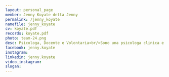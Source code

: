 ```yaml
---
layout: personal_page
member: Jenny Koyate detta Jenny
permalink: /jenny_koyate
namefile: jenny_koyate
cv: koyate.pdf
records: koyate.pdf
photo: team-24.png
desc: Psicologa, Docente e Volontaria<br/>Sono una psicologa clinica e del lavoro, docente e formatrice, impegnata in progetti di inclusione sociale e benessere. Il mio lavoro si concentra su educazione, supporto psicologico e creazione di ambienti lavorativi più inclusivi.<br/>Educazione e formazione&#58; Come docente e psicologa scolastica presso l&#x27;Istituto Artigianelli di Trento, supporto gli studenti nel loro percorso di crescita. Collaboro con enti e aziende per la formazione su competenze trasversali e strategie per un apprendimento efficace.<br/>Benessere nei luoghi di lavoro&#58; Mi occupo di migliorare l&#x27;ambiente lavorativo, in particolare per le persone con Disturbi Specifici dell’Apprendimento (DSA). Ho ideato il Piano Lavorativo Personalizzato (PLP) per adattare le misure scolastiche al mondo del lavoro, favorendo un&#x27;integrazione professionale più efficace.<br/>Psicologia clinica&#58; Offro consulenza per supportare chi affronta difficoltà emotive e relazionali, creando uno spazio sicuro di ascolto.<br/>Impegno sociale e volontariato&#58; Sono volontaria presso la Casa Circondariale di Trento, dove fornisco supporto psicologico a detenuti colpevoli di reati sessuali. Inoltre, collaboro con il progetto Ponti Meticci per favorire l&#x27;inclusione sociale e lavorativa di persone di diverse origini. Faccio parte del gruppo di lavoro sulla Psicologia Scolastica dell&#x27;Ordine degli Psicologi di Trento, contribuendo alla mappatura e al miglioramento dei servizi psicologici nelle scuole.<br/>Mi candido alle elezioni comunali di Trento con l’obiettivo di contribuire a soluzioni concrete per i problemi della nostra città, in particolare per quanto riguarda l&#x27;integrazione sociale e il sostegno alle nostre imprese locali. Penso che attraverso un lavoro coordinato, possiamo favorire l&#x27;accesso al lavoro, la formazione professionale e la creazione di opportunità, promuovendo una città più inclusiva e coesa.<br/>
facebook: jenny.koyate
instagram: 
linkedin: jenny.koyate
video_instagram: 
slogan: 
---
```

